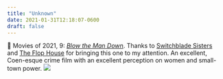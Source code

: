 ```yaml
---
title: "Unknown"
date: 2021-01-31T12:18:07-0600
draft: false
---
```


🎥 Movies of 2021, 9: _[Blow the Man Down](https://www.imdb.com/title/tt8299768)_. Thanks to [Switchblade Sisters](https://maximumfun.org/episodes/switchblade-sisters/episode-168-blow-the-man-down-with-mallory-omeara/) and [The Flop House](https://www.flophousepodcast.com/2021/01/episode-333-wild-mountain-thyme/) for bringing this one to my attention. An excellent, Coen-esque crime film with an excellent perception on women and small-town power.
![](/images/2021/ed0c8d9840.jpg)
